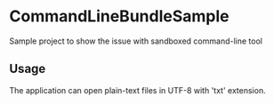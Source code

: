 # CommandLineBundleSample

Sample project to show the issue with sandboxed command-line tool


## Usage

The application can open plain-text files in UTF-8 with 'txt' extension.

